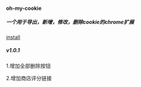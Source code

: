 #### oh-my-cookie
##### 一个用于导出，新增，修改，删除cookie的chrome扩展

[install](https://chrome.google.com/webstore/detail/ohmycookie/edkfjjgklckogiepbhmmdlaohebiaigm?hl=zh-CN)

##### v1.0.1
1.增加全部删除按钮  

2.增加商店评分链接
